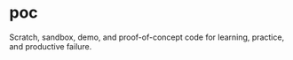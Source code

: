 # poc
Scratch, sandbox, demo, and proof-of-concept code for learning, practice, and productive failure.
